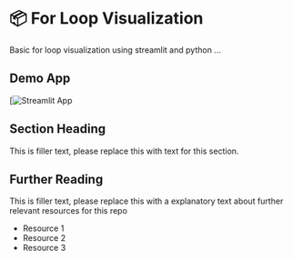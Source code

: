 # 📦 For Loop Visualization

Basic for loop visualization using streamlit and python ...

## Demo App

[![Streamlit App](https://for-loop-visualization.streamlit.app/)


## Section Heading

This is filler text, please replace this with text for this section.

## Further Reading

This is filler text, please replace this with a explanatory text about further relevant resources for this repo
- Resource 1
- Resource 2
- Resource 3
